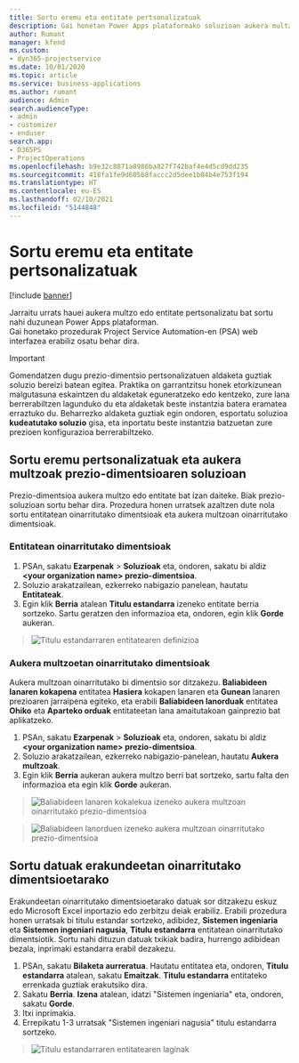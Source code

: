 ```yaml
---
title: Sortu eremu eta entitate pertsonalizatuak
description: Gai honetan Power Apps plataformako soluzioan aukera multzoak eta entitateak nola sortu azaltzen da.
author: Rumant
manager: kfend
ms.custom:
- dyn365-projectservice
ms.date: 10/01/2020
ms.topic: article
ms.service: business-applications
ms.author: rumant
audience: Admin
search.audienceType:
- admin
- customizer
- enduser
search.app:
- D365PS
- ProjectOperations
ms.openlocfilehash: b9e32c8871a8986ba827f742baf4e4d5cd9dd235
ms.sourcegitcommit: 418fa1fe9d605b8faccc2d5dee1b04b4e753f194
ms.translationtype: HT
ms.contentlocale: eu-ES
ms.lasthandoff: 02/10/2021
ms.locfileid: "5144848"
---
```

# <a name="create-custom-fields-and-entities"></a>Sortu eremu eta entitate pertsonalizatuak 

[!include [banner](../includes/psa-now-project-operations.md)]

Jarraitu urrats hauei aukera multzo edo entitate pertsonalizatu bat sortu nahi duzunean Power Apps plataforman.  
Gai honetako prozedurak Project Service Automation-en (PSA) web interfazea erabiliz osatu behar dira.

> [!IMPORTANT]
> Gomendatzen dugu prezio-dimentsio pertsonalizatuen aldaketa guztiak soluzio bereizi batean egitea. Praktika on garrantzitsu honek etorkizunean malgutasuna eskaintzen du aldaketak eguneratzeko edo kentzeko, zure lana berrerabiltzen lagunduko du eta aldaketak beste instantzia batera eramatea erraztuko du. Beharrezko aldaketa guztiak egin ondoren, esportatu soluzioa **kudeatutako soluzio** gisa, eta inportatu beste instantzia batzuetan zure prezioen konfigurazioa berrerabiltzeko.

  
## <a name="create-custom-fields-and-option-sets-in-the-pricing-dimension-solution"></a>Sortu eremu pertsonalizatuak eta aukera multzoak prezio-dimentsioaren soluzioan

Prezio-dimentsioa aukera multzo edo entitate bat izan daiteke. Biak prezio-soluzioan sortu behar dira. Prozedura honen urratsek azaltzen dute nola sortu entitatean oinarritutako dimentsioak eta aukera multzoan oinarritutako dimentsioak.

### <a name="entity-based-dimensions"></a>Entitatean oinarritutako dimentsioak

1. PSAn, sakatu **Ezarpenak** > **Soluzioak** eta, ondoren, sakatu bi aldiz **\<your organization name> prezio-dimentsioa**.
2. Soluzio arakatzailean, ezkerreko nabigazio panelean, hautatu **Entitateak**.
3. Egin klik **Berria** atalean **Titulu estandarra** izeneko entitate berria sortzeko. Sartu geratzen den informazioa eta, ondoren, egin klik **Gorde** aukeran.

> ![Titulu estandarraren entitatearen definizioa](media/Standard-Title-entity-definition.png)


### <a name="option-set-based-dimensions"></a>Aukera multzoetan oinarritutako dimentsioak 
Aukera multzoan oinarritutako bi dimentsio sor ditzakezu. **Baliabideen lanaren kokapena** entitatea **Hasiera** kokapen lanaren eta **Gunean** lanaren prezioaren jarraipena egiteko, eta erabili **Baliabideen lanorduak** entitatea **Ohiko** eta **Aparteko orduak** entitateetan lana amaitutakoan gainprezio bat aplikatzeko.


1. PSAn, sakatu **Ezarpenak** > **Soluzioak** eta, ondoren, sakatu bi aldiz **\<your organization name> prezio-dimentsioa**. 
2. Soluzio arakatzailean, ezkerreko nabigazio-panelean, hautatu **Aukera multzoak**. 
3. Egin klik **Berria** aukeran aukera multzo berri bat sortzeko, sartu falta den informazioa eta egin klik **Gorde** aukeran.

> ![Baliabideen lanaren kokalekua izeneko aukera multzoan oinarritutako prezio-dimentsioa ](media/Option-set-PD-called-Resource-Work-Location.png)

> ![Baliabideen lanorduen izeneko aukera multzoan oinarritutako prezio-dimentsioa ](media/Option-set-PD-called-Resource-Work-Hours.PNG)


## <a name="create-data-for-entity-based-dimensions"></a>Sortu datuak erakundeetan oinarritutako dimentsioetarako

Erakundeetan oinarritutako dimentsioetarako datuak sor ditzakezu eskuz edo Microsoft Excel inportazio edo zerbitzu deiak erabiliz. Erabili prozedura honen urratsak bi titulu estandar sortzeko, adibidez, **Sistemen ingeniaria** eta **Sistemen ingeniari nagusia**, **Titulu estandarra** entitatean oinarritutako dimentsiotik. Sortu nahi dituzun datuak txikiak badira, hurrengo adibidean bezala, inprimaki estandarra erabil dezakezu.

1. PSAn, sakatu **Bilaketa aurreratua**. Hautatu entitatea eta, ondoren, **Titulu estandarra** atalean, sakatu **Emaitzak**. **Titulu estandarra** entitateko errenkada guztiak erakutsiko dira.
2. Sakatu **Berria**. **Izena** atalean, idatzi "Sistemen ingeniaria" eta, ondoren, sakatu **Gorde**.
3. Itxi inprimakia. 
4. Errepikatu 1-3 urratsak "Sistemen ingeniari nagusia" titulu estandarra sortzeko.

> ![Titulu estandarraren entitatearen laginak ](media/ST-data.png)


